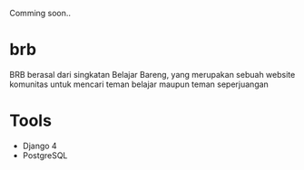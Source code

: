 Comming soon..

# brb
BRB berasal dari singkatan Belajar Bareng, yang merupakan sebuah website komunitas untuk mencari teman belajar maupun teman seperjuangan

# Tools
- Django 4
- PostgreSQL
